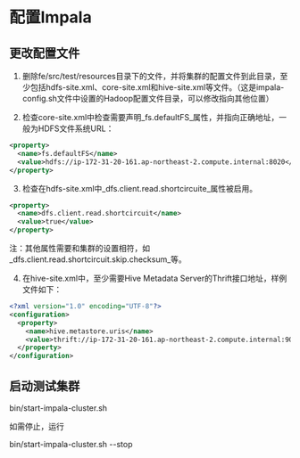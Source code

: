 # 配置Impala

## 更改配置文件

1. 删除fe/src/test/resources目录下的文件，并将集群的配置文件到此目录，至少包括hdfs-site.xml、core-site.xml和hive-site.xml等文件。（这是impala-config.sh文件中设置的Hadoop配置文件目录，可以修改指向其他位置）

2. 检查core-site.xml中检查需要声明_fs.defaultFS_属性，并指向正确地址，一般为HDFS文件系统URL：

```xml
<property>
  <name>fs.defaultFS</name>
  <value>hdfs://ip-172-31-20-161.ap-northeast-2.compute.internal:8020</value>
</property>
```

3. 检查在hdfs-site.xml中_dfs.client.read.shortcircuite_属性被启用。

```xml
<property>
  <name>dfs.client.read.shortcircuit</name>
  <value>true</value>
</property>
```
注：其他属性需要和集群的设置相符，如_dfs.client.read.shortcircuit.skip.checksum_等。

4. 在hive-site.xml中，至少需要Hive Metadata Server的Thrift接口地址，样例文件如下：

```xml
<?xml version="1.0" encoding="UTF-8"?>
<configuration>
  <property>
    <name>hive.metastore.uris</name>
    <value>thrift://ip-172-31-20-161.ap-northeast-2.compute.internal:9083</value>
  </property>
</configuration>
```


## 启动测试集群

bin/start-impala-cluster.sh

如需停止，运行

bin/start-impala-cluster.sh --stop

